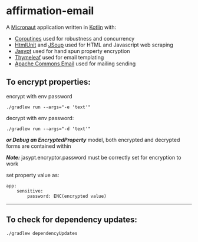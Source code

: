 # affirmation-email
A [Micronaut](https://micronaut.io) application written in [Kotlin](https://kotlinlang.org/) with:
 - [Coroutines](https://github.com/Kotlin/kotlinx.coroutines) used for robustness and concurrency
 - [HtmlUnit](https://htmlunit.sourceforge.io/) and [JSoup](https://jsoup.org/) used for HTML and Javascript web scraping 
 - [Jasypt](http://www.jasypt.org/) used for hand spun property encryption
 - [Thymeleaf](https://www.thymeleaf.org/) used for email templating
 - [Apache Commons Email](https://commons.apache.org/proper/commons-email/) used for mailing sending

## To encrypt properties:

encrypt with env password
```
./gradlew run --args="-e 'text'"

```

decrypt with env password:
```
./gradlew run --args="-d 'text'"
```

***or Debug an EncryptedProperty*** model, both encrypted and decrypted forms are contained within

***Note:*** jasypt.encryptor.password must be correctly set for encryption to work

set property value as: 
```
app:
    sensitive:
        password: ENC(encrypted value)
 ```       

---

## To check for dependency updates:
```
./gradlew dependencyUpdates
```